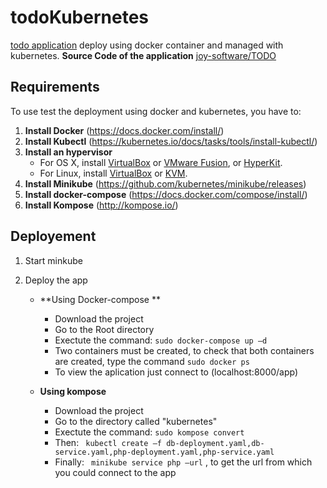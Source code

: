 # todoKubernetes
[todo application](https://todo-cloud.herokuapp.com/) deploy using docker container and managed with kubernetes.
**Source Code of the application** [joy-software/TODO](https://github.com/joy-software/TODO)

## Requirements
To use test the deployment using docker and kubernetes, you have to:

1. **Install Docker** (https://docs.docker.com/install/)
2. **Install Kubectl** (https://kubernetes.io/docs/tasks/tools/install-kubectl/)
3. **Install an hypervisor**
      - For OS X, install [VirtualBox](https://www.virtualbox.org/wiki/Downloads) or [VMware Fusion](https://www.vmware.com/products/fusion), or [HyperKit](https://github.com/moby/hyperkit).
      - For Linux, install [VirtualBox](https://www.virtualbox.org/wiki/Downloads) or [KVM](http://www.linux-kvm.org/).
4. **Install Minikube** (https://github.com/kubernetes/minikube/releases)
5. **Install docker-compose** (https://docs.docker.com/compose/install/)
5. **Install Kompose** (http://kompose.io/)

## Deployement

1. Start minkube

2. Deploy the app
    - **Using Docker-compose **
      - Download the project
      - Go to the Root directory
      - Exectute the command: ```sudo docker-compose up –d```
      - Two containers must be created, to check that both containers are created, type the command  ```sudo docker ps ```
      - To view the aplication just connect to (localhost:8000/app)
     
   - **Using kompose**
      - Download the project
      - Go to the directory called "kubernetes"
      - Exectute the command: ```sudo kompose convert ```
      - Then: ``` kubectl create –f db-deployment.yaml,db-service.yaml,php-deployment.yaml,php-service.yaml```
      - Finally: ``` minikube service php –url``` , to get the url from which you could connect to the app
      

